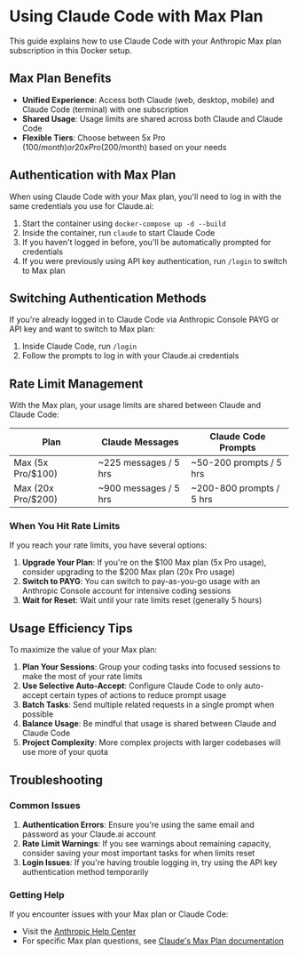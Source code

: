 # Using Claude Code with Max Plan

This guide explains how to use Claude Code with your Anthropic Max plan subscription in this Docker setup.

## Max Plan Benefits

- **Unified Experience**: Access both Claude (web, desktop, mobile) and Claude Code (terminal) with one subscription
- **Shared Usage**: Usage limits are shared across both Claude and Claude Code
- **Flexible Tiers**: Choose between 5x Pro ($100/month) or 20x Pro ($200/month) based on your needs

## Authentication with Max Plan

When using Claude Code with your Max plan, you'll need to log in with the same credentials you use for Claude.ai:

1. Start the container using `docker-compose up -d --build`
2. Inside the container, run `claude` to start Claude Code
3. If you haven't logged in before, you'll be automatically prompted for credentials
4. If you were previously using API key authentication, run `/login` to switch to Max plan

## Switching Authentication Methods

If you're already logged in to Claude Code via Anthropic Console PAYG or API key and want to switch to Max plan:

1. Inside Claude Code, run `/login`
2. Follow the prompts to log in with your Claude.ai credentials

## Rate Limit Management

With the Max plan, your usage limits are shared between Claude and Claude Code:

| Plan | Claude Messages | Claude Code Prompts |
|------|----------------|---------------------|
| Max (5x Pro/$100) | ~225 messages / 5 hrs | ~50-200 prompts / 5 hrs |
| Max (20x Pro/$200) | ~900 messages / 5 hrs | ~200-800 prompts / 5 hrs |

### When You Hit Rate Limits

If you reach your rate limits, you have several options:

1. **Upgrade Your Plan**: If you're on the $100 Max plan (5x Pro usage), consider upgrading to the $200 Max plan (20x Pro usage)
2. **Switch to PAYG**: You can switch to pay-as-you-go usage with an Anthropic Console account for intensive coding sessions
3. **Wait for Reset**: Wait until your rate limits reset (generally 5 hours)

## Usage Efficiency Tips

To maximize the value of your Max plan:

1. **Plan Your Sessions**: Group your coding tasks into focused sessions to make the most of your rate limits
2. **Use Selective Auto-Accept**: Configure Claude Code to only auto-accept certain types of actions to reduce prompt usage
3. **Batch Tasks**: Send multiple related requests in a single prompt when possible
4. **Balance Usage**: Be mindful that usage is shared between Claude and Claude Code
5. **Project Complexity**: More complex projects with larger codebases will use more of your quota

## Troubleshooting

### Common Issues

1. **Authentication Errors**: Ensure you're using the same email and password as your Claude.ai account
2. **Rate Limit Warnings**: If you see warnings about remaining capacity, consider saving your most important tasks for when limits reset
3. **Login Issues**: If you're having trouble logging in, try using the API key authentication method temporarily

### Getting Help

If you encounter issues with your Max plan or Claude Code:
- Visit the [Anthropic Help Center](https://help.anthropic.com)
- For specific Max plan questions, see [Claude's Max Plan documentation](https://www.anthropic.com/claude/max)
